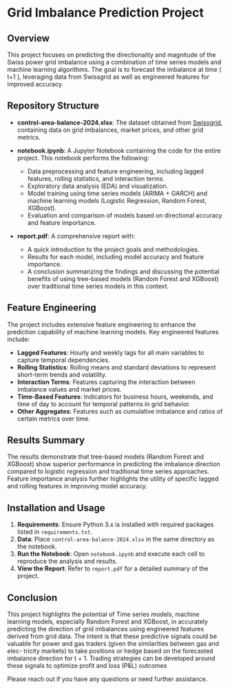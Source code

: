 # Grid Imbalance Prediction Project

## Overview

This project focuses on predicting the directionality and magnitude of the Swiss power grid imbalance using a combination of time series models and machine learning algorithms. The goal is to forecast the imbalance at time \( t+1 \), leveraging data from Swissgrid as well as engineered features for improved accuracy.

## Repository Structure

- **control-area-balance-2024.xlsx**: The dataset obtained from [Swissgrid](https://www.swissgrid.ch/en/home/customers/topics/energy-data-ch.html#imbalance-of-the), containing data on grid imbalances, market prices, and other grid metrics.

- **notebook.ipynb**: A Jupyter Notebook containing the code for the entire project. This notebook performs the following:
  - Data preprocessing and feature engineering, including lagged features, rolling statistics, and interaction terms.
  - Exploratory data analysis (EDA) and visualization.
  - Model training using time series models (ARIMA + GARCH) and machine learning models (Logistic Regression, Random Forest, XGBoost).
  - Evaluation and comparison of models based on directional accuracy and feature importance.

- **report.pdf**: A comprehensive report with:
  - A quick introduction to the project goals and methodologies.
  - Results for each model, including model accuracy and feature importance.
  - A conclusion summarizing the findings and discussing the potential benefits of using tree-based models (Random Forest and XGBoost) over traditional time series models in this context.

## Feature Engineering

The project includes extensive feature engineering to enhance the prediction capability of machine learning models. Key engineered features include:
- **Lagged Features**: Hourly and weekly lags for all main variables to capture temporal dependencies.
- **Rolling Statistics**: Rolling means and standard deviations to represent short-term trends and volatility.
- **Interaction Terms**: Features capturing the interaction between imbalance values and market prices.
- **Time-Based Features**: Indicators for business hours, weekends, and time of day to account for temporal patterns in grid behavior.
- **Other Aggregates**: Features such as cumulative imbalance and ratios of certain metrics over time.

## Results Summary

The results demonstrate that tree-based models (Random Forest and XGBoost) show superior performance in predicting the imbalance direction compared to logistic regression and traditional time series approaches. Feature importance analysis further highlights the utility of specific lagged and rolling features in improving model accuracy.

## Installation and Usage

1. **Requirements**: Ensure Python 3.x is installed with required packages listed in `requirements.txt`.
2. **Data**: Place `control-area-balance-2024.xlsx` in the same directory as the notebook.
3. **Run the Notebook**: Open `notebook.ipynb` and execute each cell to reproduce the analysis and results.
4. **View the Report**: Refer to `report.pdf` for a detailed summary of the project.

## Conclusion

This project highlights the potential of Time series models, machine learning models, especially Random Forest and XGBoost, in accurately predicting the direction of grid imbalances using engineered features derived from grid data. The intent is that these predictive signals could be valuable for power and gas traders (given the similarities between gas and elec-
tricity markets) to take positions or hedge based on the forecasted imbalance direction for t + 1. Trading strategies can be developed around these signals to optimize profit and loss (P&L) outcomes




Please reach out if you have any questions or need further assistance.
